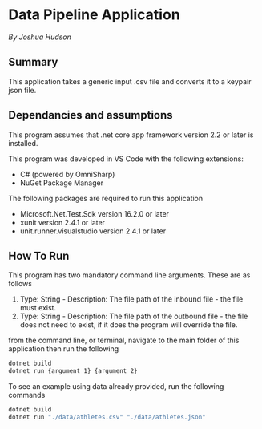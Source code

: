 # Data Pipeline Application
_By Joshua Hudson_

## Summary

This application takes a generic input .csv file and converts it to a keypair json file.

## Dependancies and assumptions

This program assumes that .net core app framework version 2.2 or later is installed.

This program was developed in VS Code with the following extensions:

* C# (powered by OmniSharp)
* NuGet Package Manager

The following packages are required to run this application

* Microsoft.Net.Test.Sdk version 16.2.0 or later
* xunit version 2.4.1 or later
* unit.runner.visualstudio version 2.4.1 or later

## How To Run

This program has two mandatory command line arguments.
These are as follows

1. Type: String - Description: The file path of the inbound file - the file must exist.
2. Type: String - Description: The file path of the outbound file - the file does not need to exist, if it does the program will override the file.

from the command line, or terminal, navigate to the main folder of this application then run the following

```cmd
dotnet build
dotnet run {argument 1} {argument 2}
```

To see an example using data already provided, run the following commands

```cmd
dotnet build
dotnet run "./data/athletes.csv" "./data/athletes.json"
```
